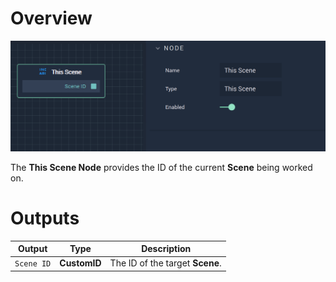# Overview

![The This Scene Node.](../../../.gitbook/assets/thisscene.png)

The **This Scene Node** provides the ID of the current **Scene** being worked on.

# Outputs

|Output|Type|Description|
|---|---|---|
|`Scene ID`|**CustomID**|The ID of the target **Scene**.|



